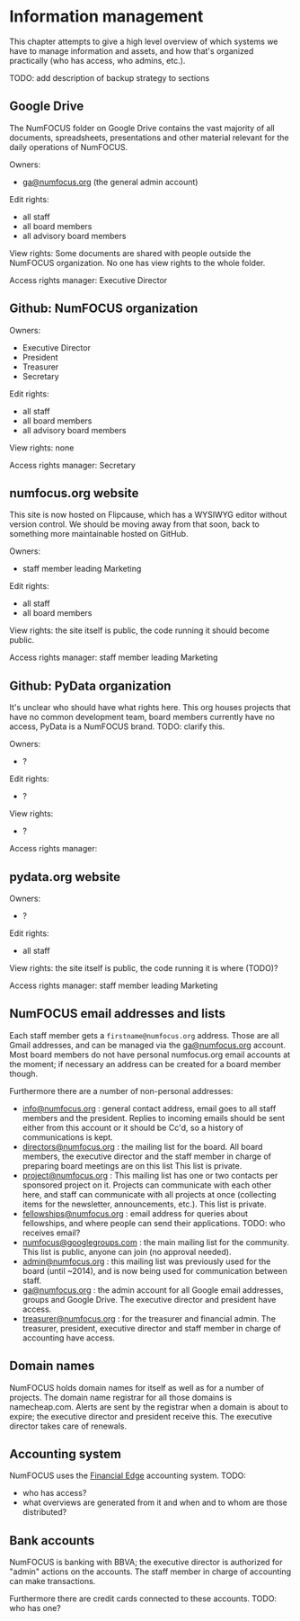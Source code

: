 Information management
======================

This chapter attempts to give a high level overview of which systems
we have to manage information and assets, and how that's organized
practically (who has access, who admins, etc.).

TODO: add description of backup strategy to sections


Google Drive
------------
The NumFOCUS folder on Google Drive contains the vast majority of all
documents, spreadsheets, presentations and other material relevant for
the daily operations of NumFOCUS.

Owners:
- ga@numfocus.org (the general admin account)

Edit rights:
- all staff
- all board members
- all advisory board members

View rights: Some documents are shared with people outside the NumFOCUS
organization.  No one has view rights to the whole folder.

Access rights manager: Executive Director


Github: NumFOCUS organization
-----------------------------

Owners:
- Executive Director
- President
- Treasurer
- Secretary

Edit rights:
- all staff
- all board members
- all advisory board members

View rights: none

Access rights manager: Secretary


numfocus.org website
--------------------
This site is now hosted on Flipcause, which has a WYSIWYG editor without
version control.  We should be moving away from that soon, back to
something more maintainable hosted on GitHub.

Owners:
- staff member leading Marketing

Edit rights:
- all staff
- all board members

View rights: the site itself is public, the code running it should become
public.

Access rights manager: staff member leading Marketing


Github: PyData organization
---------------------------
It's unclear who should have what rights here.  This org houses projects
that have no common development team, board members currently have no
access, PyData is a NumFOCUS brand.  TODO: clarify this.

Owners:
- ?

Edit rights:
- ?

View rights:
- ?

Access rights manager:


pydata.org website
------------------

Owners:
- ?

Edit rights:
- all staff

View rights: the site itself is public, the code running it is where (TODO)?

Access rights manager: staff member leading Marketing


NumFOCUS email addresses and lists
----------------------------------
Each staff member gets a ``firstname@numfocus.org`` address.
Those are all Gmail addresses, and can be managed via the
ga@numfocus.org account.  Most board members do not have personal numfocus.org
email accounts at the moment; if necessary an address can be created
for a board member though.

Furthermore there are a number of non-personal addresses:
- info@numfocus.org : general contact address, email goes to all staff
  members and the president.  Replies to incoming emails should be sent either
  from this account or it should be Cc'd, so a history of communications is
  kept.
- directors@numfocus.org : the mailing list for the board.  All board
  members, the executive director and the staff member in charge of preparing
  board meetings are on this list This list is private.
- project@numfocus.org : This mailing list has one or two contacts per
  sponsored project on it.  Projects can communicate with each other here,
  and staff can communicate with all projects at once (collecting items
  for the newsletter, announcements, etc.).  This list is private.
- fellowships@numfocus.org : email address for queries about fellowships,
  and where people can send their applications.  TODO: who receives email?
- numfocus@googlegroups.com : the main mailing list for the community.
  This list is public, anyone can join (no approval needed).
- admin@numfocus.org : this mailing list was previously used for the board
  (until ~2014), and is now being used for communication between staff.
- ga@numfocus.org : the admin account for all Google email addresses,
  groups and Google Drive.  The executive director and president have access.
- treasurer@numfocus.org : for the treasurer and financial admin.
  The treasurer, president, executive director and staff member in charge of
  accounting have access.


Domain names
------------
NumFOCUS holds domain names for itself as well as for a number of projects.
The domain name registrar for all those domains is namecheap.com.
Alerts are sent by the registrar when a domain is about to expire; the
executive director and president receive this.  The executive director takes
care of renewals.


Accounting system
-----------------
NumFOCUS uses the [Financial Edge](https://www.blackbaud.com/fund-accounting/financial-edge-7)
accounting system.
TODO:
- who has access?
- what overviews are generated from it and when and to whom are those
  distributed?


Bank accounts
-------------
NumFOCUS is banking with BBVA; the executive director is authorized
for "admin" actions on the accounts.  The staff member in charge of accounting
can make transactions.

Furthermore there are credit cards connected to these accounts.
TODO: who has one?
